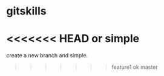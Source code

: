 # gitskills
<<<<<<< HEAD
or simple
=======
create a new branch and simple.
>>>>>>> feature1
ok master
